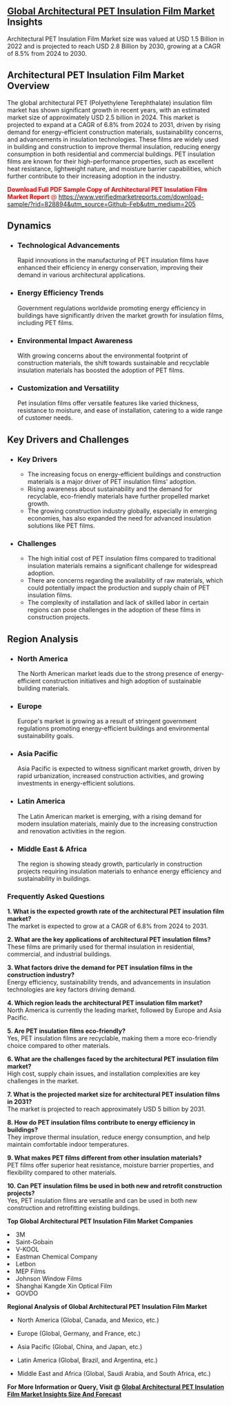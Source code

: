 <h2><a href="https://www.verifiedmarketreports.com/download-sample/?rid=828894&amp;utm_source=Github&amp;utm_medium=205" target="_blank">Global Architectural PET Insulation Film Market</a> Insights</h2><p>Architectural PET Insulation Film Market size was valued at USD 1.5 Billion in 2022 and is projected to reach USD 2.8 Billion by 2030, growing at a CAGR of 8.5% from 2024 to 2030.</p><p><h2>Architectural PET Insulation Film Market Overview</h2> <p>The global architectural PET (Polyethylene Terephthalate) insulation film market has shown significant growth in recent years, with an estimated market size of approximately USD 2.5 billion in 2024. This market is projected to expand at a CAGR of 6.8% from 2024 to 2031, driven by rising demand for energy-efficient construction materials, sustainability concerns, and advancements in insulation technologies. These films are widely used in building and construction to improve thermal insulation, reducing energy consumption in both residential and commercial buildings. PET insulation films are known for their high-performance properties, such as excellent heat resistance, lightweight nature, and moisture barrier capabilities, which further contribute to their increasing adoption in the industry.</p> <p><p><span class=""><span style="color: #ff0000;"><strong>Download Full PDF Sample Copy of Architectural PET Insulation Film Market Report</strong> @ </span><a href="https://www.verifiedmarketreports.com/download-sample/?rid=828894&amp;utm_source=Github-Feb&amp;utm_medium=205" target="_blank">https://www.verifiedmarketreports.com/download-sample/?rid=828894&amp;utm_source=Github-Feb&amp;utm_medium=205</a></span></p></p> <h2>Dynamics</h2> <ul> <li><h3>Technological Advancements</h3>Rapid innovations in the manufacturing of PET insulation films have enhanced their efficiency in energy conservation, improving their demand in various architectural applications.</li> <li><h3>Energy Efficiency Trends</h3>Government regulations worldwide promoting energy efficiency in buildings have significantly driven the market growth for insulation films, including PET films.</li> <li><h3>Environmental Impact Awareness</h3>With growing concerns about the environmental footprint of construction materials, the shift towards sustainable and recyclable insulation materials has boosted the adoption of PET films.</li> <li><h3>Customization and Versatility</h3>Pet insulation films offer versatile features like varied thickness, resistance to moisture, and ease of installation, catering to a wide range of customer needs.</li> </ul> <h2>Key Drivers and Challenges</h2> <ul> <li><h3>Key Drivers</h3> <ul> <li>The increasing focus on energy-efficient buildings and construction materials is a major driver of PET insulation films' adoption.</li> <li>Rising awareness about sustainability and the demand for recyclable, eco-friendly materials have further propelled market growth.</li> <li>The growing construction industry globally, especially in emerging economies, has also expanded the need for advanced insulation solutions like PET films.</li> </ul> </li> <li><h3>Challenges</h3> <ul> <li>The high initial cost of PET insulation films compared to traditional insulation materials remains a significant challenge for widespread adoption.</li> <li>There are concerns regarding the availability of raw materials, which could potentially impact the production and supply chain of PET insulation films.</li> <li>The complexity of installation and lack of skilled labor in certain regions can pose challenges in the adoption of these films in construction projects.</li> </ul> </li> </ul> <h2>Region Analysis</h2> <ul> <li><h3>North America</h3>The North American market leads due to the strong presence of energy-efficient construction initiatives and high adoption of sustainable building materials.</li> <li><h3>Europe</h3>Europe's market is growing as a result of stringent government regulations promoting energy-efficient buildings and environmental sustainability goals.</li> <li><h3>Asia Pacific</h3>Asia Pacific is expected to witness significant market growth, driven by rapid urbanization, increased construction activities, and growing investments in energy-efficient solutions.</li> <li><h3>Latin America</h3>The Latin American market is emerging, with a rising demand for modern insulation materials, mainly due to the increasing construction and renovation activities in the region.</li> <li><h3>Middle East & Africa</h3>The region is showing steady growth, particularly in construction projects requiring insulation materials to enhance energy efficiency and sustainability in buildings.</li> </ul> <h3>Frequently Asked Questions</h3> <p><b>1. What is the expected growth rate of the architectural PET insulation film market?</b><br>The market is expected to grow at a CAGR of 6.8% from 2024 to 2031.</p> <p><b>2. What are the key applications of architectural PET insulation films?</b><br>These films are primarily used for thermal insulation in residential, commercial, and industrial buildings.</p> <p><b>3. What factors drive the demand for PET insulation films in the construction industry?</b><br>Energy efficiency, sustainability trends, and advancements in insulation technologies are key factors driving demand.</p> <p><b>4. Which region leads the architectural PET insulation film market?</b><br>North America is currently the leading market, followed by Europe and Asia Pacific.</p> <p><b>5. Are PET insulation films eco-friendly?</b><br>Yes, PET insulation films are recyclable, making them a more eco-friendly choice compared to other materials.</p> <p><b>6. What are the challenges faced by the architectural PET insulation film market?</b><br>High cost, supply chain issues, and installation complexities are key challenges in the market.</p> <p><b>7. What is the projected market size for architectural PET insulation films in 2031?</b><br>The market is projected to reach approximately USD 5 billion by 2031.</p> <p><b>8. How do PET insulation films contribute to energy efficiency in buildings?</b><br>They improve thermal insulation, reduce energy consumption, and help maintain comfortable indoor temperatures.</p> <p><b>9. What makes PET films different from other insulation materials?</b><br>PET films offer superior heat resistance, moisture barrier properties, and flexibility compared to other materials.</p> <p><b>10. Can PET insulation films be used in both new and retrofit construction projects?</b><br>Yes, PET insulation films are versatile and can be used in both new construction and retrofitting existing buildings.</p> </p><p><strong>Top Global Architectural PET Insulation Film Market Companies</strong></p><div data-test-id=""><p><li>3M</li><li> Saint-Gobain</li><li> V-KOOL</li><li> Eastman Chemical Company</li><li> Letbon</li><li> MEP Films</li><li> Johnson Window Films</li><li> Shanghai Kangde Xin Optical Film</li><li> GOVDO</li></p><div><strong>Regional Analysis of&nbsp;Global Architectural PET Insulation Film Market</strong></div><ul><li dir="ltr"><p dir="ltr">North America&nbsp;(Global, Canada, and Mexico, etc.)</p></li><li dir="ltr"><p dir="ltr">Europe (Global, Germany, and France, etc.)</p></li><li dir="ltr"><p dir="ltr">Asia Pacific&nbsp;(Global, China, and Japan, etc.)</p></li><li dir="ltr"><p dir="ltr">Latin America&nbsp;(Global, Brazil, and Argentina, etc.)</p></li><li dir="ltr">Middle East and Africa&nbsp;(Global, Saudi Arabia, and South Africa, etc.)</li></ul><p><strong>For More Information or Query, Visit @&nbsp;</strong><strong><a href="https://www.verifiedmarketreports.com/product/architectural-pet-insulation-film-market/?utm_source=Github&amp;utm_medium=205" target="_blank">Global Architectural PET Insulation Film Market Insights Size And Forecast</a></strong></p></div>
